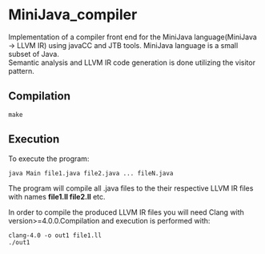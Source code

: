 # MiniJava_compiler
Implementation of a compiler front end for the MiniJava language(MiniJava -> LLVM IR) using javaCC and JTB tools. MiniJava language is a small subset of Java.  
Semantic analysis and LLVM IR code generation is done utilizing the visitor pattern.

## Compilation
~~~
make
~~~

## Execution
To execute the program: 
~~~
java Main file1.java file2.java ... fileN.java
~~~
The program will compile all .java files to the their respective LLVM IR files with names **file1.ll file2.ll** etc.

In order to compile the produced LLVM IR files you will need Clang with version>=4.0.0.Compilation and execution is performed with:
~~~
clang-4.0 -o out1 file1.ll
./out1
~~~
